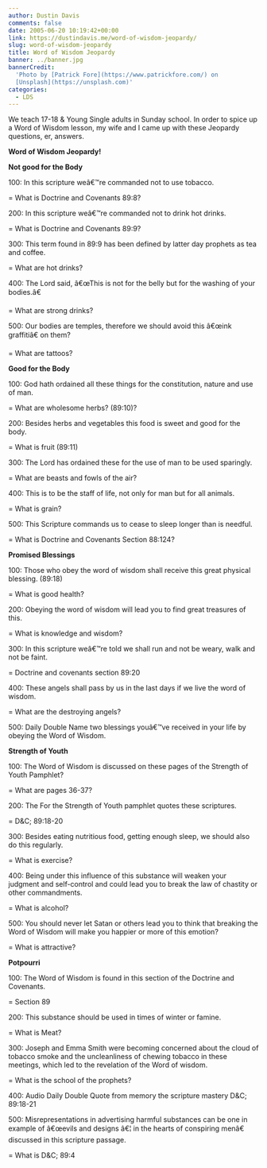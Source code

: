 ```yaml
---
author: Dustin Davis
comments: false
date: 2005-06-20 10:19:42+00:00
link: https://dustindavis.me/word-of-wisdom-jeopardy/
slug: word-of-wisdom-jeopardy
title: Word of Wisdom Jeopardy
banner: ../banner.jpg
bannerCredit:
  'Photo by [Patrick Fore](https://www.patrickfore.com/) on
  [Unsplash](https://unsplash.com)'
categories:
  - LDS
---
```


We teach 17-18 & Young Single adults in Sunday school. In order to spice up a
Word of Wisdom lesson, my wife and I came up with these Jeopardy questions, er,
answers.

**Word of Wisdom Jeopardy!**

**Not good for the Body**

100: In this scripture weâ€™re commanded not to use tobacco.

= What is Doctrine and Covenants 89:8?

<!-- more -->

200: In this scripture weâ€™re commanded not to drink hot drinks.

= What is Doctrine and Covenants 89:9?

300: This term found in 89:9 has been defined by latter day prophets as tea and
coffee.

= What are hot drinks?

400: The Lord said, â€œThis is not for the belly but for the washing of your
bodies.â€

= What are strong drinks?

500: Our bodies are temples, therefore we should avoid this â€œink graffitiâ€ on
them?

= What are tattoos?

**Good for the Body**

100: God hath ordained all these things for the constitution, nature and use of
man.

= What are wholesome herbs? (89:10)?

200: Besides herbs and vegetables this food is sweet and good for the body.

= What is fruit (89:11)

300: The Lord has ordained these for the use of man to be used sparingly.

= What are beasts and fowls of the air?

400: This is to be the staff of life, not only for man but for all animals.

= What is grain?

500: This Scripture commands us to cease to sleep longer than is needful.

= What is Doctrine and Covenants Section 88:124?

**Promised Blessings**

100: Those who obey the word of wisdom shall receive this great physical
blessing. (89:18)

= What is good health?

200: Obeying the word of wisdom will lead you to find great treasures of this.

= What is knowledge and wisdom?

300: In this scripture weâ€™re told we shall run and not be weary, walk and not
be faint.

= Doctrine and covenants section 89:20

400: These angels shall pass by us in the last days if we live the word of
wisdom.

= What are the destroying angels?

500: Daily Double Name two blessings youâ€™ve received in your life by obeying
the Word of Wisdom.

**Strength of Youth**

100: The Word of Wisdom is discussed on these pages of the Strength of Youth
Pamphlet?

= What are pages 36-37?

200: The For the Strength of Youth pamphlet quotes these scriptures.

= D&C; 89:18-20

300: Besides eating nutritious food, getting enough sleep, we should also do
this regularly.

= What is exercise?

400: Being under this influence of this substance will weaken your judgment and
self-control and could lead you to break the law of chastity or other
commandments.

= What is alcohol?

500: You should never let Satan or others lead you to think that breaking the
Word of Wisdom will make you happier or more of this emotion?

= What is attractive?

**Potpourri**

100: The Word of Wisdom is found in this section of the Doctrine and Covenants.

= Section 89

200: This substance should be used in times of winter or famine.

= What is Meat?

300: Joseph and Emma Smith were becoming concerned about the cloud of tobacco
smoke and the uncleanliness of chewing tobacco in these meetings, which led to
the revelation of the Word of wisdom.

= What is the school of the prophets?

400: Audio Daily Double Quote from memory the scripture mastery D&C; 89:18-21

500: Misrepresentations in advertising harmful substances can be one in example
of â€œevils and designs â€¦ in the hearts of conspiring menâ€ discussed in this
scripture passage.

= What is D&C; 89:4
